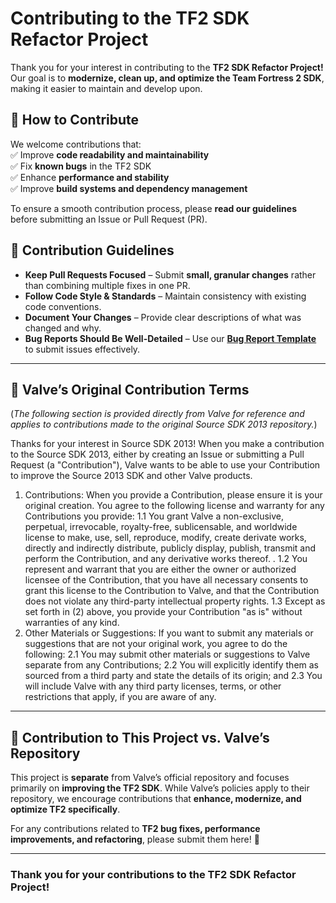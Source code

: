 # **Contributing to the TF2 SDK Refactor Project**

Thank you for your interest in contributing to the **TF2 SDK Refactor Project!** Our goal is to **modernize, clean up, and optimize the Team Fortress 2 SDK**, making it easier to maintain and develop upon.

## **🚀 How to Contribute**

We welcome contributions that:  
✅ Improve **code readability and maintainability**  
✅ Fix **known bugs** in the TF2 SDK  
✅ Enhance **performance and stability**  
✅ Improve **build systems and dependency management**

To ensure a smooth contribution process, please **read our guidelines** before submitting an Issue or Pull Request (PR).

## **📌 Contribution Guidelines**

- **Keep Pull Requests Focused** – Submit **small, granular changes** rather than combining multiple fixes in one PR.
- **Follow Code Style & Standards** – Maintain consistency with existing code conventions.
- **Document Your Changes** – Provide clear descriptions of what was changed and why.
- **Bug Reports Should Be Well-Detailed** – Use our **[Bug Report Template](https://github.com/DeWolfRobin/TF2CodeRefactor/issues)** to submit issues effectively.

---

## **📜 Valve’s Original Contribution Terms**

(_The following section is provided directly from Valve for reference and applies to contributions made to the original Source SDK 2013 repository._)

Thanks for your interest in Source SDK 2013!  When you make a contribution to the Source SDK 2013, either by creating an Issue or submitting a Pull Request (a "Contribution"), Valve wants to be able to use your Contribution to improve the Source 2013 SDK and other Valve products. 
1.	Contributions: When you provide a Contribution, please ensure it is your original creation. You agree to the following license and warranty for any Contributions you provide: 
1.1	 You grant Valve a non-exclusive, perpetual, irrevocable, royalty-free, sublicensable, and worldwide license to make, use, sell, reproduce, modify, create derivate works, directly and indirectly distribute, publicly display, publish, transmit and perform the Contribution, and any derivative works thereof. . 
1.2	 You represent and warrant that you are either the owner or authorized licensee of the Contribution, that you have all necessary consents to grant this license to the Contribution to Valve, and that the Contribution does not violate any third-party intellectual property rights. 
1.3	Except as set forth in (2) above, you provide your Contribution "as is" without warranties of any kind.  
2.	Other Materials or Suggestions: If you want to submit any materials or suggestions that are not your original work, you agree to do the following: 
2.1	You may submit other materials or suggestions to Valve separate from any Contributions; 
2.2	You will explicitly identify them as sourced from a third party and state the details of its origin;  and 
2.3	You will include Valve with any third party licenses, terms, or other restrictions that apply, if you are aware of any. 

---

## **🔹 Contribution to This Project vs. Valve’s Repository**

This project is **separate** from Valve’s official repository and focuses primarily on **improving the TF2 SDK**. While Valve’s policies apply to their repository, we encourage contributions that **enhance, modernize, and optimize TF2 specifically**.

For any contributions related to **TF2 bug fixes, performance improvements, and refactoring**, please submit them here! 🚀

---

### **Thank you for your contributions to the TF2 SDK Refactor Project!**
